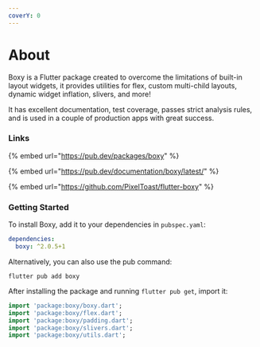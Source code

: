 ```yaml
---
coverY: 0
---
```


# About

Boxy is a Flutter package created to overcome the limitations of built-in layout widgets, it provides utilities for flex, custom multi-child layouts, dynamic widget inflation, slivers, and more!

It has excellent documentation, test coverage, passes strict analysis rules, and is used in a couple of production apps with great success.

### Links

{% embed url="https://pub.dev/packages/boxy" %}

{% embed url="https://pub.dev/documentation/boxy/latest/" %}

{% embed url="https://github.com/PixelToast/flutter-boxy" %}

### Getting Started

To install Boxy, add it to your dependencies in `pubspec.yaml`:

```yaml
dependencies:
  boxy: ^2.0.5+1
```

Alternatively, you can also use the pub command:

```
flutter pub add boxy
```

After installing the package and running `flutter pub get`, import it:

```dart
import 'package:boxy/boxy.dart';
import 'package:boxy/flex.dart';
import 'package:boxy/padding.dart';
import 'package:boxy/slivers.dart';
import 'package:boxy/utils.dart';
```
